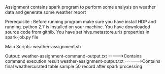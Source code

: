 
Assignment contains spark program to perform some analysis on weather data and generate some weather report

Prerequisite :
Before running program make sure you have install HDP and running.
python 2.7 is installed on your machine.
You have downloaded source code from githib.
You have set hive.metastore.uris properties in spark-job.py file

Main Scripts:
weather-assignment.sh


Output:
weather-assignment-command-output.txt  ----->Contains command execution result
weather-assignment-output.txt          ------>Contains final weathercurated table sample 50 record after spark processing


